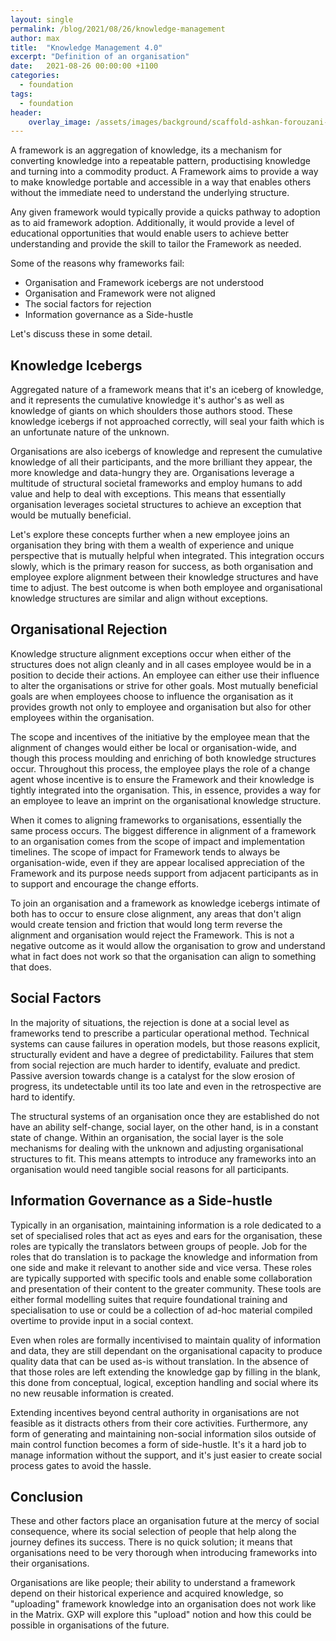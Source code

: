 ```yaml
---
layout: single
permalink: /blog/2021/08/26/knowledge-management
author: max
title:  "Knowledge Management 4.0"
excerpt: "Definition of an organisation"
date:   2021-08-26 00:00:00 +1100
categories:
  - foundation
tags:
  - foundation
header:
    overlay_image: /assets/images/background/scaffold-ashkan-forouzani-v31lgBn5114-unsplash.webp 
---
```


A framework is an aggregation of knowledge, its a mechanism for converting knowledge into a repeatable pattern, productising knowledge and turning into a commodity product. A Framework aims to provide a way to make knowledge portable and accessible in a way that enables others without the immediate need to understand the underlying structure.

Any given framework would typically provide a quicks pathway to adoption as to aid framework adoption. Additionally, it would provide a level of educational opportunities that would enable users to achieve better understanding and provide the skill to tailor the Framework as needed.

Some of the reasons why frameworks fail:

* Organisation and Framework icebergs are not understood
* Organisation and Framework were not aligned
* The social factors for rejection
* Information governance as a Side-hustle

Let's discuss these in some detail.

## Knowledge Icebergs

Aggregated nature of a framework means that it's an iceberg of knowledge, and it represents the cumulative knowledge it's author's as well as knowledge of giants on which shoulders those authors stood. These knowledge icebergs if not approached correctly, will seal your faith which is an unfortunate nature of the unknown.

Organisations are also icebergs of knowledge and represent the cumulative knowledge of all their participants, and the more brilliant they appear, the more knowledge and data-hungry they are. Organisations leverage a multitude of structural societal frameworks and employ humans to add value and help to deal with exceptions. This means that essentially organisation leverages societal structures to achieve an exception that would be mutually beneficial.

Let's explore these concepts further when a new employee joins an organisation they bring with them a wealth of experience and unique perspective that is mutually helpful when integrated. This integration occurs slowly, which is the primary reason for success, as both organisation and employee explore alignment between their knowledge structures and have time to adjust. The best outcome is when both employee and organisational knowledge structures are similar and align without exceptions.

## Organisational Rejection

Knowledge structure alignment exceptions occur when either of the structures does not align cleanly and in all cases employee would be in a position to decide their actions. An employee can either use their influence to alter the organisations or strive for other goals. Most mutually beneficial goals are when employees choose to influence the organisation as it provides growth not only to employee and organisation but also for other employees within the organisation.

The scope and incentives of the initiative by the employee mean that the alignment of changes would either be local or organisation-wide, and though this process moulding and enriching of both knowledge structures occur. Throughout this process, the employee plays the role of a change agent whose incentive is to ensure the Framework and their knowledge is tightly integrated into the organisation. This, in essence, provides a way for an employee to leave an imprint on the organisational knowledge structure.

When it comes to aligning frameworks to organisations, essentially the same process occurs. The biggest difference in alignment of a framework to an organisation comes from the scope of impact and implementation timelines. The scope of impact for Framework tends to always be organisation-wide, even if they are appear localised appreciation of the Framework and its purpose needs support from adjacent participants as in to support and encourage the change efforts.

To join an organisation and a framework as knowledge icebergs intimate of both has to occur to ensure close alignment, any areas that don't align would create tension and friction that would long term reverse the alignment and organisation would reject the Framework. This is not a negative outcome as it would allow the organisation to grow and understand what in fact does not work so that the organisation can align to something that does.

## Social Factors

In the majority of situations, the rejection is done at a social level as frameworks tend to prescribe a particular operational method. Technical systems can cause failures in operation models, but those reasons explicit, structurally evident and have a degree of predictability. Failures that stem from social rejection are much harder to identify, evaluate and predict. Passive aversion towards change is a catalyst for the slow erosion of progress, its undetectable until its too late and even in the retrospective are hard to identify.

The structural systems of an organisation once they are established do not have an ability self-change, social layer, on the other hand, is in a constant state of change. Within an organisation, the social layer is the sole mechanisms for dealing with the unknown and adjusting organisational structures to fit. This means attempts to introduce any frameworks into an organisation would need tangible social reasons for all participants.

## Information Governance as a Side-hustle

Typically in an organisation, maintaining information is a role dedicated to a set of specialised roles that act as eyes and ears for the organisation, these roles are typically the translators between groups of people. Job for the roles that do translation is to package the knowledge and information from one side and make it relevant to another side and vice versa. These roles are typically supported with specific tools and enable some collaboration and presentation of their content to the greater community. These tools are either formal modelling suites that require foundational training and specialisation to use or could be a collection of ad-hoc material compiled overtime to provide input in a social context.

Even when roles are formally incentivised to maintain quality of information and data, they are still dependant on the organisational capacity to produce quality data that can be used as-is without translation. In the absence of that those roles are left extending the knowledge gap by filling in the blank, this done from conceptual, logical, exception handling and social where its no new reusable information is created.

Extending incentives beyond central authority in organisations are not feasible as it distracts others from their core activities. Furthermore, any form of generating and maintaining non-social information silos outside of main control function becomes a form of side-hustle. It's it a hard job to manage information without the support, and it's just easier to create social process gates to avoid the hassle.

## Conclusion

These and other factors place an organisation future at the mercy of social consequence, where its social selection of people that help along the journey defines its success. There is no quick solution; it means that organisations need to be very thorough when introducing frameworks into their organisations.

Organisations are like people; their ability to understand a framework depend on their historical experience and acquired knowledge, so "uploading" framework knowledge into an organisation does not work like in the Matrix. GXP will explore this "upload" notion and how this could be possible in organisations of the future.
